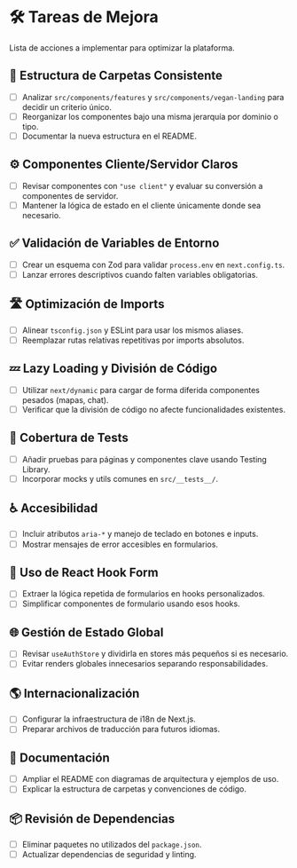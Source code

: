 # 🛠️ Tareas de Mejora

Lista de acciones a implementar para optimizar la plataforma.

## 📁 Estructura de Carpetas Consistente
- [ ] Analizar `src/components/features` y `src/components/vegan-landing` para decidir un criterio único.
- [ ] Reorganizar los componentes bajo una misma jerarquía por dominio o tipo.
- [ ] Documentar la nueva estructura en el README.

## ⚙️ Componentes Cliente/Servidor Claros
- [ ] Revisar componentes con `"use client"` y evaluar su conversión a componentes de servidor.
- [ ] Mantener la lógica de estado en el cliente únicamente donde sea necesario.

## ✅ Validación de Variables de Entorno
- [ ] Crear un esquema con Zod para validar `process.env` en `next.config.ts`.
- [ ] Lanzar errores descriptivos cuando falten variables obligatorias.

## 🛣️ Optimización de Imports
- [ ] Alinear `tsconfig.json` y ESLint para usar los mismos aliases.
- [ ] Reemplazar rutas relativas repetitivas por imports absolutos.

## 💤 Lazy Loading y División de Código
- [ ] Utilizar `next/dynamic` para cargar de forma diferida componentes pesados (mapas, chat).
- [ ] Verificar que la división de código no afecte funcionalidades existentes.

## 🧪 Cobertura de Tests
- [ ] Añadir pruebas para páginas y componentes clave usando Testing Library.
- [ ] Incorporar mocks y utils comunes en `src/__tests__/`.

## ♿ Accesibilidad
- [ ] Incluir atributos `aria-*` y manejo de teclado en botones e inputs.
- [ ] Mostrar mensajes de error accesibles en formularios.

## 📄 Uso de React Hook Form
- [ ] Extraer la lógica repetida de formularios en hooks personalizados.
- [ ] Simplificar componentes de formulario usando esos hooks.

## 🌐 Gestión de Estado Global
- [ ] Revisar `useAuthStore` y dividirla en stores más pequeños si es necesario.
- [ ] Evitar renders globales innecesarios separando responsabilidades.

## 🌎 Internacionalización
- [ ] Configurar la infraestructura de i18n de Next.js.
- [ ] Preparar archivos de traducción para futuros idiomas.

## 📝 Documentación
- [ ] Ampliar el README con diagramas de arquitectura y ejemplos de uso.
- [ ] Explicar la estructura de carpetas y convenciones de código.

## 📦 Revisión de Dependencias
- [ ] Eliminar paquetes no utilizados del `package.json`.
- [ ] Actualizar dependencias de seguridad y linting.
